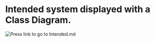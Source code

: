 # Intended system displayed with a Class Diagram.

![Press link to go to Intended.md](https://gitlab.lnu.se/sp222ym/therecipeapp/-/blob/master/TheRecipeApp%20Class%20Diagram.png "First intended Class Diagram off The Recipe App")